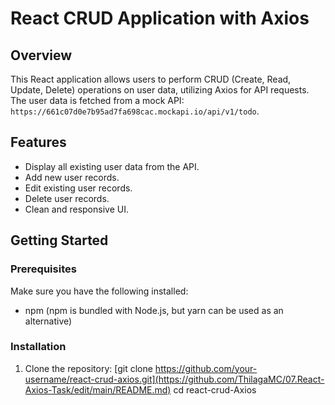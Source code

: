# React CRUD Application with Axios

## Overview

This React application allows users to perform CRUD (Create, Read, Update, Delete) operations on user data, utilizing Axios for API requests. The user data is fetched from a mock API: `https://661c07d0e7b95ad7fa698cac.mockapi.io/api/v1/todo`.

## Features

- Display all existing user data from the API.
- Add new user records.
- Edit existing user records.
- Delete user records.
- Clean and responsive UI.

## Getting Started

### Prerequisites

Make sure you have the following installed:

- npm (npm is bundled with Node.js, but yarn can be used as an alternative)

### Installation

1. Clone the repository:
   [git clone https://github.com/your-username/react-crud-axios.git](https://github.com/ThilagaMC/07.React-Axios-Task/edit/main/README.md)
   cd react-crud-Axios
